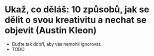 # Ukaž, co děláš: 10 způsobů, jak se dělit o svou kreativitu a nechat se objevit (Austin Kleon)
* Buďte tak dobří, aby vás nemohli ignorovat.
* TODO
